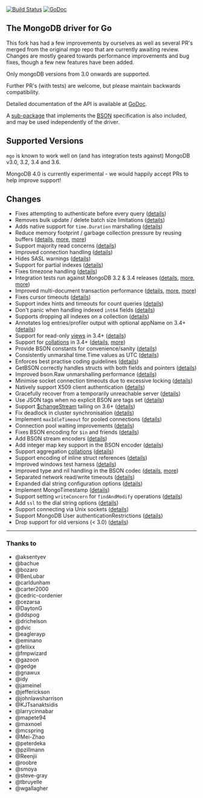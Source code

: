 [![Build Status](https://travis-ci.org/globalsign/mgo.svg?branch=master)](https://travis-ci.org/globalsign/mgo) [![GoDoc](https://godoc.org/github.com/tabbgroup/mgo?status.svg)](https://godoc.org/github.com/tabbgroup/mgo)

The MongoDB driver for Go
-------------------------

This fork has had a few improvements by ourselves as well as several PR's merged from the original mgo repo that are currently awaiting review.
Changes are mostly geared towards performance improvements and bug fixes, though a few new features have been added.

Only mongoDB versions from 3.0 onwards are supported.

Further PR's (with tests) are welcome, but please maintain backwards compatibility.

Detailed documentation of the API is available at
[GoDoc](https://godoc.org/github.com/tabbgroup/mgo).

A [sub-package](https://godoc.org/github.com/tabbgroup/mgo/bson) that implements the [BSON](http://bsonspec.org) specification is also included, and may be used independently of the driver.

## Supported Versions

`mgo` is known to work well on (and has integration tests against) MongoDB v3.0, 3.2, 3.4 and 3.6. 

MongoDB 4.0 is currently experimental - we would happily accept PRs to help improve support!

## Changes
* Fixes attempting to authenticate before every query ([details](https://github.com/go-mgo/mgo/issues/254))
* Removes bulk update / delete batch size limitations ([details](https://github.com/go-mgo/mgo/issues/288))
* Adds native support for `time.Duration` marshalling ([details](https://github.com/go-mgo/mgo/pull/373))
* Reduce memory footprint / garbage collection pressure by reusing buffers ([details](https://github.com/go-mgo/mgo/pull/229), [more](https://github.com/tabbgroup/mgo/pull/56), [more](https://github.com/tabbgroup/mgo/pull/199))
* Support majority read concerns ([details](https://github.com/tabbgroup/mgo/pull/2))
* Improved connection handling ([details](https://github.com/tabbgroup/mgo/pull/5))
* Hides SASL warnings ([details](https://github.com/tabbgroup/mgo/pull/7))
* Support for partial indexes ([details](https://github.com/domodwyer/mgo/commit/5efe8eccb028238d93c222828cae4806aeae9f51))
* Fixes timezone handling ([details](https://github.com/go-mgo/mgo/pull/464))
* Integration tests run against MongoDB 3.2 & 3.4 releases ([details](https://github.com/tabbgroup/mgo/pull/4), [more](https://github.com/tabbgroup/mgo/pull/24), [more](https://github.com/tabbgroup/mgo/pull/35))
* Improved multi-document transaction performance ([details](https://github.com/tabbgroup/mgo/pull/10), [more](https://github.com/tabbgroup/mgo/pull/11), [more](https://github.com/tabbgroup/mgo/pull/16))
* Fixes cursor timeouts ([details](https://jira.mongodb.org/browse/SERVER-24899))
* Support index hints and timeouts for count queries ([details](https://github.com/tabbgroup/mgo/pull/17))
* Don't panic when handling indexed `int64` fields ([details](https://github.com/go-mgo/mgo/issues/475))
* Supports dropping all indexes on a collection ([details](https://github.com/tabbgroup/mgo/pull/25))
* Annotates log entries/profiler output with optional appName on 3.4+ ([details](https://github.com/tabbgroup/mgo/pull/28))
* Support for read-only [views](https://docs.mongodb.com/manual/core/views/) in 3.4+ ([details](https://github.com/tabbgroup/mgo/pull/33))
* Support for [collations](https://docs.mongodb.com/manual/reference/collation/) in 3.4+ ([details](https://github.com/tabbgroup/mgo/pull/37), [more](https://github.com/tabbgroup/mgo/pull/166))
* Provide BSON constants for convenience/sanity ([details](https://github.com/tabbgroup/mgo/pull/41))
* Consistently unmarshal time.Time values as UTC ([details](https://github.com/tabbgroup/mgo/pull/42))
* Enforces best practise coding guidelines ([details](https://github.com/tabbgroup/mgo/pull/44))
* GetBSON correctly handles structs with both fields and pointers ([details](https://github.com/tabbgroup/mgo/pull/40))
* Improved bson.Raw unmarshalling performance ([details](https://github.com/tabbgroup/mgo/pull/49))
* Minimise socket connection timeouts due to excessive locking ([details](https://github.com/tabbgroup/mgo/pull/52))
* Natively support X509 client authentication ([details](https://github.com/tabbgroup/mgo/pull/55))
* Gracefully recover from a temporarily unreachable server ([details](https://github.com/tabbgroup/mgo/pull/69))
* Use JSON tags when no explicit BSON are tags set ([details](https://github.com/tabbgroup/mgo/pull/91))
* Support [$changeStream](https://docs.mongodb.com/manual/changeStreams/) tailing on 3.6+ ([details](https://github.com/tabbgroup/mgo/pull/97))
* Fix deadlock in cluster synchronisation ([details](https://github.com/tabbgroup/mgo/issues/120))
* Implement `maxIdleTimeout` for pooled connections ([details](https://github.com/tabbgroup/mgo/pull/116))
* Connection pool waiting improvements ([details](https://github.com/tabbgroup/mgo/pull/115))
* Fixes BSON encoding for `$in` and friends ([details](https://github.com/tabbgroup/mgo/pull/128))
* Add BSON stream encoders ([details](https://github.com/tabbgroup/mgo/pull/127))
* Add integer map key support in the BSON encoder ([details](https://github.com/tabbgroup/mgo/pull/140)) 
* Support aggregation [collations](https://docs.mongodb.com/manual/reference/collation/) ([details](https://github.com/tabbgroup/mgo/pull/144))
* Support encoding of inline struct references ([details](https://github.com/tabbgroup/mgo/pull/146))
* Improved windows test harness ([details](https://github.com/tabbgroup/mgo/pull/158))
* Improved type and nil handling in the BSON codec ([details](https://github.com/tabbgroup/mgo/pull/147/files), [more](https://github.com/tabbgroup/mgo/pull/181))
* Separated network read/write timeouts ([details](https://github.com/tabbgroup/mgo/pull/161))
* Expanded dial string configuration options ([details](https://github.com/tabbgroup/mgo/pull/162))
* Implement MongoTimestamp ([details](https://github.com/tabbgroup/mgo/pull/171))
* Support setting `writeConcern` for `findAndModify` operations ([details](https://github.com/tabbgroup/mgo/pull/185))
* Add `ssl` to the dial string options ([details](https://github.com/tabbgroup/mgo/pull/184))
* Support connecting via Unix sockets ([details](https://github.com/tabbgroup/mgo/pull/129))
* Support MongoDB User authenticationRestrictions ([details](https://github.com/tabbgroup/mgo/pull/229))
* Drop support for old versions (< 3.0) ([details](https://github.com/tabbgroup/mgo/pull/232))

---

### Thanks to
* @aksentyev
* @bachue
* @bozaro
* @BenLubar
* @carldunham
* @carter2000
* @cedric-cordenier
* @cezarsa
* @DaytonG
* @ddspog
* @drichelson
* @dvic
* @eaglerayp
* @eminano
* @feliixx
* @fmpwizard
* @gazoon
* @gedge
* @gnawux
* @idy
* @jameinel
* @jefferickson
* @johnlawsharrison
* @KJTsanaktsidis
* @larrycinnabar
* @mapete94
* @maxnoel
* @mcspring
* @Mei-Zhao
* @peterdeka
* @pzillmann
* @Reenjii
* @roobre
* @smoya
* @steve-gray
* @tbruyelle
* @wgallagher
